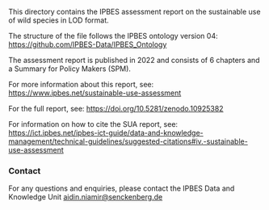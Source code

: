 This directory contains the IPBES assessment report on the sustainable use of wild species in LOD format.

The structure of the file follows the IPBES ontology version 04:
https://github.com/IPBES-Data/IPBES_Ontology

The assessment report is published in 2022 and consists of 6 chapters and a Summary for Policy Makers (SPM).

For more information about this report, see: https://www.ipbes.net/sustainable-use-assessment 

For the full report, see: https://doi.org/10.5281/zenodo.10925382

For information on how to cite the SUA report, see: https://ict.ipbes.net/ipbes-ict-guide/data-and-knowledge-management/technical-guidelines/suggested-citations#iv.-sustainable-use-assessment



### Contact

For any questions and enquiries, please contact the IPBES Data and Knowledge Unit <aidin.niamir@senckenberg.de>